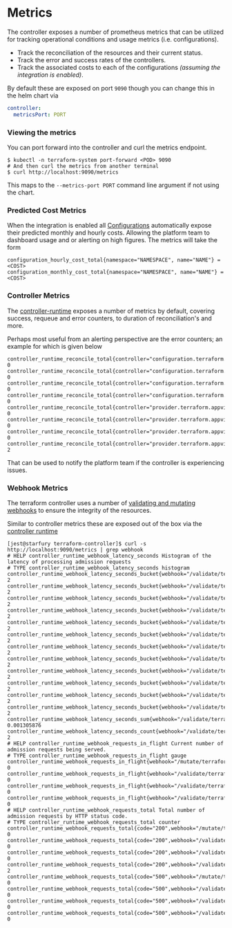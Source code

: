 # Metrics

The controller exposes a number of prometheus metrics that can be utilized for tracking operational conditions and usage metrics (i.e. configurations).

* Track the reconciliation of the resources and their current status.
* Track the error and success rates of the controllers.
* Track the associated costs to each of the configurations _(assuming the integration is enabled)_.

By default these are exposed on port `9090` though you can change this in the helm chart via

```yaml
controller:
  metricsPort: PORT
```

### Viewing the metrics

You can port forward into the controller and curl the metrics endpoint.

```shell
$ kubectl -n terraform-system port-forward <POD> 9090
# And then curl the metrics from another terminal
$ curl http://localhost:9090/metrics
```

This maps to the `--metrics-port PORT` command line argument if not using the chart.

### Predicted Cost Metrics

When the integration is enabled all [Configurations](docs/terraform-controller/reference/configurations.terraform.appvia.io.md) automatically expose their predicted monthly and hourly costs. Allowing the platform team to dashboard usage and or alerting on high figures. The metrics will take the form

```shell
configuration_hourly_cost_total{namespace="NAMESPACE", name="NAME"} = <COST>
configuration_monthly_cost_total{namespace="NAMESPACE", name="NAME"} = <COST>
```

### Controller Metrics

The [controller-runtime](https://github.com/kubernetes-sigs/controller-runtime) exposes a number of metrics by default, covering success, requeue and error counters, to duration of reconciliation's and more.

Perhaps most useful from an alerting perspective are the error counters; an example for which is given below

```shell
controller_runtime_reconcile_total{controller="configuration.terraform.appvia.io",result="error"} 0
controller_runtime_reconcile_total{controller="configuration.terraform.appvia.io",result="requeue"} 0
controller_runtime_reconcile_total{controller="configuration.terraform.appvia.io",result="requeue_after"} 0
controller_runtime_reconcile_total{controller="configuration.terraform.appvia.io",result="success"} 0
controller_runtime_reconcile_total{controller="provider.terraform.appvia.io",result="error"} 0
controller_runtime_reconcile_total{controller="provider.terraform.appvia.io",result="requeue"} 0
controller_runtime_reconcile_total{controller="provider.terraform.appvia.io",result="requeue_after"} 0
controller_runtime_reconcile_total{controller="provider.terraform.appvia.io",result="success"} 2
```

That can be used to notify the platform team if the controller is experiencing issues.

### Webhook Metrics

The terraform controller uses a number of [validating and mutating webhooks](https://kubernetes.io/docs/reference/access-authn-authz/extensible-admission-controllers/) to ensure the integrity of the resources.

Similar to controller metrics these are exposed out of the box via the [controller runtime](https://github.com/kubernetes-sigs/controller-runtime)

```shell
[jest@starfury terraform-controller]$ curl -s http://localhost:9090/metrics | grep webhook
# HELP controller_runtime_webhook_latency_seconds Histogram of the latency of processing admission requests
# TYPE controller_runtime_webhook_latency_seconds histogram
controller_runtime_webhook_latency_seconds_bucket{webhook="/validate/terraform.appvia.io/providers",le="0.005"} 2
controller_runtime_webhook_latency_seconds_bucket{webhook="/validate/terraform.appvia.io/providers",le="0.01"} 2
controller_runtime_webhook_latency_seconds_bucket{webhook="/validate/terraform.appvia.io/providers",le="0.025"} 2
controller_runtime_webhook_latency_seconds_bucket{webhook="/validate/terraform.appvia.io/providers",le="0.05"} 2
controller_runtime_webhook_latency_seconds_bucket{webhook="/validate/terraform.appvia.io/providers",le="0.1"} 2
controller_runtime_webhook_latency_seconds_bucket{webhook="/validate/terraform.appvia.io/providers",le="0.25"} 2
controller_runtime_webhook_latency_seconds_bucket{webhook="/validate/terraform.appvia.io/providers",le="0.5"} 2
controller_runtime_webhook_latency_seconds_bucket{webhook="/validate/terraform.appvia.io/providers",le="1"} 2
controller_runtime_webhook_latency_seconds_bucket{webhook="/validate/terraform.appvia.io/providers",le="2.5"} 2
controller_runtime_webhook_latency_seconds_bucket{webhook="/validate/terraform.appvia.io/providers",le="5"} 2
controller_runtime_webhook_latency_seconds_bucket{webhook="/validate/terraform.appvia.io/providers",le="10"} 2
controller_runtime_webhook_latency_seconds_bucket{webhook="/validate/terraform.appvia.io/providers",le="+Inf"} 2
controller_runtime_webhook_latency_seconds_sum{webhook="/validate/terraform.appvia.io/providers"} 0.001305876
controller_runtime_webhook_latency_seconds_count{webhook="/validate/terraform.appvia.io/providers"} 2
# HELP controller_runtime_webhook_requests_in_flight Current number of admission requests being served.
# TYPE controller_runtime_webhook_requests_in_flight gauge
controller_runtime_webhook_requests_in_flight{webhook="/mutate/terraform.appvia.io/configurations"} 0
controller_runtime_webhook_requests_in_flight{webhook="/validate/terraform.appvia.io/configurations"} 0
controller_runtime_webhook_requests_in_flight{webhook="/validate/terraform.appvia.io/policies"} 0
controller_runtime_webhook_requests_in_flight{webhook="/validate/terraform.appvia.io/providers"} 0
# HELP controller_runtime_webhook_requests_total Total number of admission requests by HTTP status code.
# TYPE controller_runtime_webhook_requests_total counter
controller_runtime_webhook_requests_total{code="200",webhook="/mutate/terraform.appvia.io/configurations"} 0
controller_runtime_webhook_requests_total{code="200",webhook="/validate/terraform.appvia.io/configurations"} 0
controller_runtime_webhook_requests_total{code="200",webhook="/validate/terraform.appvia.io/policies"} 0
controller_runtime_webhook_requests_total{code="200",webhook="/validate/terraform.appvia.io/providers"} 2
controller_runtime_webhook_requests_total{code="500",webhook="/mutate/terraform.appvia.io/configurations"} 0
controller_runtime_webhook_requests_total{code="500",webhook="/validate/terraform.appvia.io/configurations"} 0
controller_runtime_webhook_requests_total{code="500",webhook="/validate/terraform.appvia.io/policies"} 0
controller_runtime_webhook_requests_total{code="500",webhook="/validate/terraform.appvia.io/providers"} 0
```


